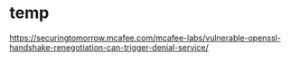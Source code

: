 # temp
https://securingtomorrow.mcafee.com/mcafee-labs/vulnerable-openssl-handshake-renegotiation-can-trigger-denial-service/
